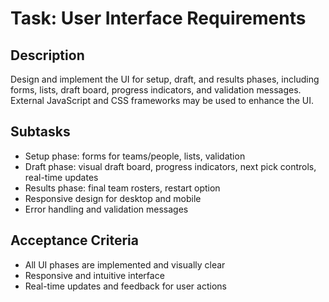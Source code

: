 # Task: User Interface Requirements

## Description
Design and implement the UI for setup, draft, and results phases, including forms, lists, draft board, progress indicators, and validation messages. External JavaScript and CSS frameworks may be used to enhance the UI.

## Subtasks
- Setup phase: forms for teams/people, lists, validation
- Draft phase: visual draft board, progress indicators, next pick controls, real-time updates
- Results phase: final team rosters, restart option
- Responsive design for desktop and mobile
- Error handling and validation messages

## Acceptance Criteria
- All UI phases are implemented and visually clear
- Responsive and intuitive interface
- Real-time updates and feedback for user actions

